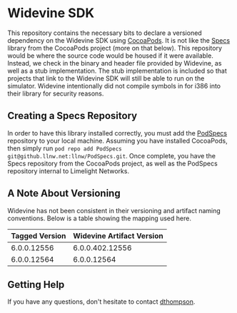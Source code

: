 Widevine SDK
============

This repository contains the necessary bits to declare a versioned dependency on
the Widevine SDK using [CocoaPods](http://cocoapods.org/).  It is not like the
[Specs](https://github.com/CocoaPods/Specs) library from the CocoaPods
project (more on that below). This repository would be where the source code would be housed if it
were available. Instead, we check in the binary and header file provided by
Widevine, as well as a stub implementation. The stub implementation is included
so that projects that link to the Widevine SDK will still be able to run on the
simulator. Widevine intentionally did not compile symbols in for
i386 into their library for security reasons.

Creating a Specs Repository
---------------------------

In order to have this library installed correctly, you must add the
[PodSpecs](https://github.llnw.net/llnw/PodSpecs) repository to your
local machine. Assuming you have installed CocoaPods, then simply run `pod repo
add PodSpecs git@github.llnw.net:llnw/PodSpecs.git`. Once complete,
you have the Specs repository from the CocoaPods project, as well as the
PodSpecs repository internal to Limelight Networks.

A Note About Versioning
-----------------------

Widevine has not been consistent in their versioning and artifact naming
conventions. Below is a table showing the mapping used here.

| Tagged Version | Widevine Artifact Version |
|----------------|---------------------------|
| 6.0.0.12556    | 6.0.0.402.12556           |
| 6.0.0.12564    | 6.0.0.12564               |

Getting Help
------------

If you have any questions, don't hesitate to contact
[dthompson](mailto:dthompson@llnw.com).
